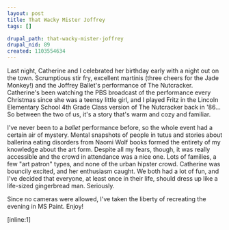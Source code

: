 ```yaml
--- 
layout: post
title: That Wacky Mister Joffrey
tags: []

drupal_path: that-wacky-mister-joffrey
drupal_nid: 89
created: 1103554634
---
```

Last night, Catherine and I celebrated her birthday early with a night out on the town. Scrumptious stir fry, excellent martinis (three cheers for the Jade Monkey!) and the Joffrey Ballet's performance of The Nutcracker. Catherine's been watching the PBS broadcast of the performance every Christmas since she was a teensy little girl, and I played Fritz in the Lincoln Elementary School 4th Grade Class version of The Nutcracker back in '86... So between the two of us, it's a story that's warm and cozy and familiar.



I've never been to a <em>ballet</em> performance before, so the whole event had a certain air of mystery. Mental snapshots of people in tutus and stories about ballerina eating disorders from Naomi Wolf books formed the entirety of my knowledge about the art form. Despite all my fears, though, it was really accessible and the crowd in attendance was a nice one. Lots of families, a few "art patron" types, and none of the urban hipster crowd. Catherine was bouncily excited, and her enthusiasm caught. We both had a lot of fun, and I've decided that everyone, at least once in their life, should dress up like a life-sized gingerbread man. Seriously.



Since no cameras were allowed, I've taken the liberty of recreating the evening in MS Paint. Enjoy!



[inline:1]
